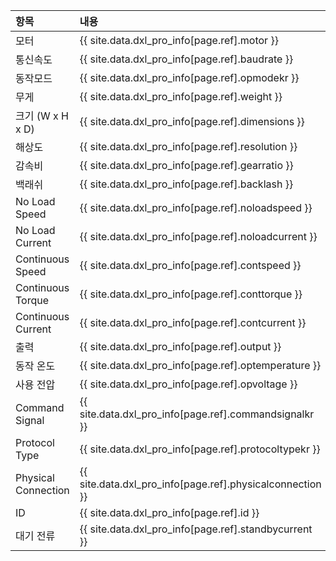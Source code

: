 
| 항목                | 내용                                                          |
|:--------------------|:--------------------------------------------------------------|
| 모터                | {{ site.data.dxl_pro_info[page.ref].motor }}                  |
| 통신속도            | {{ site.data.dxl_pro_info[page.ref].baudrate }}               |
| 동작모드            | {{ site.data.dxl_pro_info[page.ref].opmodekr }}               |
| 무게                | {{ site.data.dxl_pro_info[page.ref].weight }}                 |
| 크기 (W x H x D)    | {{ site.data.dxl_pro_info[page.ref].dimensions }}             |
| 해상도              | {{ site.data.dxl_pro_info[page.ref].resolution }}             |
| 감속비              | {{ site.data.dxl_pro_info[page.ref].gearratio }}              |
| 백래쉬              | {{ site.data.dxl_pro_info[page.ref].backlash }}               |
| No Load Speed       | {{ site.data.dxl_pro_info[page.ref].noloadspeed }}            |
| No Load Current     | {{ site.data.dxl_pro_info[page.ref].noloadcurrent }}          |
| Continuous Speed    | {{ site.data.dxl_pro_info[page.ref].contspeed }}              |
| Continuous Torque   | {{ site.data.dxl_pro_info[page.ref].conttorque }}             |
| Continuous Current  | {{ site.data.dxl_pro_info[page.ref].contcurrent }}            |
| 출력                | {{ site.data.dxl_pro_info[page.ref].output }}                 |
| 동작 온도           | {{ site.data.dxl_pro_info[page.ref].optemperature }}          |
| 사용 전압           | {{ site.data.dxl_pro_info[page.ref].opvoltage }}              |
| Command Signal      | {{ site.data.dxl_pro_info[page.ref].commandsignalkr }}        |
| Protocol Type       | {{ site.data.dxl_pro_info[page.ref].protocoltypekr }}         |
| Physical Connection | {{ site.data.dxl_pro_info[page.ref].physicalconnection }}     |
| ID                  | {{ site.data.dxl_pro_info[page.ref].id }}                     |
| 대기 전류           | {{ site.data.dxl_pro_info[page.ref].standbycurrent }}         |
